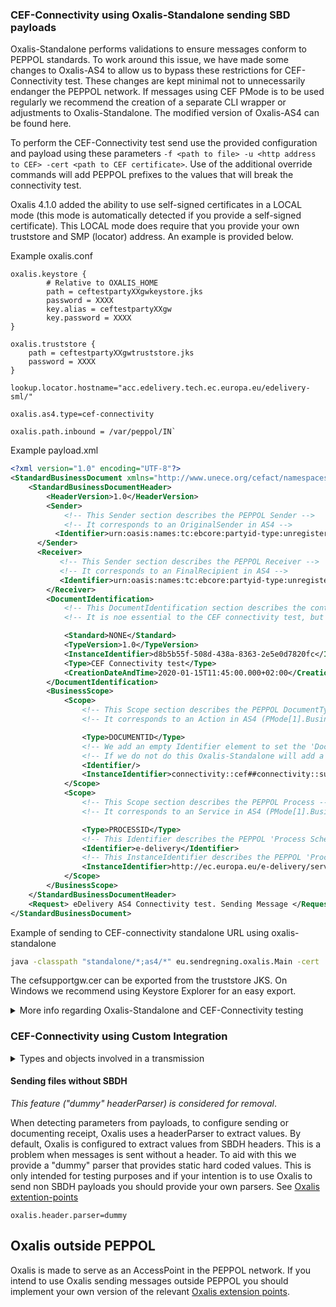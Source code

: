 ### CEF-Connectivity using Oxalis-Standalone sending SBD payloads

Oxalis-Standalone performs validations to ensure messages conform to PEPPOL standards. To work around this issue, we have made some changes to Oxalis-AS4 to allow us to bypass these restrictions for CEF-Connectivity test. These changes are kept minimal not to unnecessarily endanger the PEPPOL network. If messages using CEF PMode is to be used regularly we recommend the creation of a separate CLI wrapper or adjustments to Oxalis-Standalone. The modified version of Oxalis-AS4 can be found here.

To perform the CEF-Connectivity test send use the provided configuration and payload using these parameters `-f <path to file> -u <http address to CEF> -cert <path to CEF certificate>`. Use of the additional override commands will add PEPPOL prefixes to the values that will break the connectivity test.

Oxalis 4.1.0 added the ability to use self-signed certificates in a LOCAL mode (this mode is automatically detected if you provide a self-signed certificate). This LOCAL mode does require that you provide your own truststore and SMP (locator) address. An example is provided below.

  
Example oxalis.conf
```
oxalis.keystore {
        # Relative to OXALIS_HOME
        path = ceftestpartyXXgwkeystore.jks
        password = XXXX
        key.alias = ceftestpartyXXgw
        key.password = XXXX
}

oxalis.truststore {
    path = ceftestpartyXXgwtruststore.jks
    password = XXXX
}

lookup.locator.hostname="acc.edelivery.tech.ec.europa.eu/edelivery-sml/"

oxalis.as4.type=cef-connectivity

oxalis.path.inbound = /var/peppol/IN`

```

Example payload.xml
``` XML
<?xml version="1.0" encoding="UTF-8"?>
<StandardBusinessDocument xmlns="http://www.unece.org/cefact/namespaces/StandardBusinessDocumentHeader">
    <StandardBusinessDocumentHeader>
        <HeaderVersion>1.0</HeaderVersion>
        <Sender>
            <!-- This Sender section describes the PEPPOL Sender -->
            <!-- It corresponds to an OriginalSender in AS4 -->
          <Identifier>urn:oasis:names:tc:ebcore:partyid-type:unregistered:ceftestpartyXXgw</Identifier>
      </Sender>
      <Receiver>
           <!-- This Sender section describes the PEPPOL Receiver -->
           <!-- It corresponds to an FinalRecipient in AS4 -->
           <Identifier>urn:oasis:names:tc:ebcore:partyid-type:unregistered:cefsupportgw</Identifier>
        </Receiver>
        <DocumentIdentification>
            <!-- This DocumentIdentification section describes the content of the payload -->
            <!-- It is noe essential to the CEF connectivity test, but is needed for a valid SBDH -->

            <Standard>NONE</Standard>
            <TypeVersion>1.0</TypeVersion>
            <InstanceIdentifier>d8b5b55f-508d-438a-8363-2e5e0d7820fc</InstanceIdentifier>
            <Type>CEF Connectivity test</Type>
            <CreationDateAndTime>2020-01-15T11:45:00.000+02:00</CreationDateAndTime>
        </DocumentIdentification>
        <BusinessScope>
            <Scope>
                <!-- This Scope section describes the PEPPOL DocumentType -->
                <!-- It corresponds to an Action in AS4 (PMode[1].BusinessInfo.Action) -->

                <Type>DOCUMENTID</Type>
                <!-- We add an empty Identifier element to set the 'DocumentIdentifier Schema' to en empty string -->
                <!-- If we do not do this Oxalis-Standalone will add a default 'DocumentType Schema' that will prefix the Action with "busdox-docid-qns", or what is defined in this element, and "::" -->
                <Identifier/>
                <InstanceIdentifier>connectivity::cef##connectivity::submitMessage</InstanceIdentifier>
            </Scope>
            <Scope>
                <!-- This Scope section describes the PEPPOL Process -->
                <!-- It corresponds to an Service in AS4 (PMode[1].BusinessInfo.Service) -->

                <Type>PROCESSID</Type>
                <!-- This Identifier describes the PEPPOL 'Process Schema' and corresponds to a Service.Type in AS4 (PMode[].BusinessInfo.Service.type) -->
                <Identifier>e-delivery</Identifier>
                <!-- This InstanceIdentifier describes the PEPPOL 'Process Value' and corresponds to an Service in AS4 (PMode[1].BusinessInfo.Service) -->
                <InstanceIdentifier>http://ec.europa.eu/e-delivery/services/connectivity-service</InstanceIdentifier>
            </Scope>
        </BusinessScope>
    </StandardBusinessDocumentHeader>
    <Request> eDelivery AS4 Connectivity test. Sending Message </Request>
</StandardBusinessDocument>
```

Example of sending to CEF-connectivity standalone URL using oxalis-standalone
```bash
java -classpath "standalone/*;as4/*" eu.sendregning.oxalis.Main -cert ./cefsupportgw.cer -f payload.xml --protocol peppol-transport-as4-v2_0 -u "<replace with the URL in the email you received from CEF-EDELIVERY-SUPPORT>"
```

The cefsupportgw.cer can be exported from the truststore JKS. On Windows we recommend using Keystore Explorer for an easy export.

<details>
  <summary>More info regarding Oxalis-Standalone and CEF-Connectivity testing</summary>
  
Oxalis-Standalone is a commandline wrapper around Oxalis-Outbound that facilitate sending of PEPPOL messages.

The base functionallity of Standalone is to send files that is in the form of a Standard Bussines Document (SBD). SBD files starts with a Standard Bussines Ducument Header (SBDH) that describes the message, sender, and reciever and some more. Standalone reads this information and uses it to perform the transmission. 

The standalone component also has the ability to override these settings, this is mostly in place to facilitate testing of your own innbound instalation.

One of the values that is extracted and parsed is the DocumentType (This corresponds to an Action in AS4 terms). This value has to be in the following form to be accespted: <em>TextAndNumbers::TextAndNumbers##TextAndNumbers::TextAndNumbers</em>. This is the main hurdle to using Standalone to perform CEF-Connectivity test. To work around this issue, we have added a feature that stripps the parts of the action taht does not conform to the conenctivity test.

DocumentTypes on the form of `connectivity::cef##connectivity::submitMessage` will be converted to `submitMessage` by stripping avay the unwanted prefix. This only works for this prefix.

</details>
 
### CEF-Connectivity using Custom Integration

<details>
  <summary>Types and objects involved in a transmission</summary>
  
<dl>
  <dt><a href=https://github.com/difi/vefa-peppol/blob/master/peppol-common/src/main/java/no/difi/vefa/peppol/common/model/Header.java#L67>Header</a></dt>
  <dd>The dynamic information about the transmission. Either infeared by a HeaderParser, or provided by other means
    <table summary="Mapping between PMode properties and Header values">
      <thead>
        <tr>
          <th>PMode</th>
          <th>Header fields</th>
        </tr>
      </thead>
      <tbody>
        <tr>
          <td>PMode.BusinessInfo.Service</td>
          <td>Header.<a href=https://github.com/difi/vefa-peppol/blob/master/peppol-common/src/main/java/no/difi/vefa/peppol/common/model/DocumentTypeIdentifier.java#L39>documentType</a>.identifier</td>
        </tr>
        <tr>
          <td>PMode.BusinessInfo.Service.type</td>
          <td>Header.<a href=https://github.com/difi/vefa-peppol/blob/master/peppol-common/src/main/java/no/difi/vefa/peppol/common/model/DocumentTypeIdentifier.java#L39>documentType</a>.<a href=https://github.com/difi/vefa-peppol/blob/master/peppol-common/src/main/java/no/difi/vefa/peppol/common/model/Scheme.java#L32>schema</a></td>
        </tr>
         <tr>
          <td>PMode.BusinessInfo.Action</td>
           <td>Header.<a href=https://github.com/difi/vefa-peppol/blob/master/peppol-common/src/main/java/no/difi/vefa/peppol/common/model/ProcessIdentifier.java#L79>proces</a></td>
        </tr>
         <tr>
          <td>PMode.BusinessInfo.Properties[@name=originalSender]</td>
          <td>Header.<a href=https://github.com/difi/vefa-peppol/blob/master/peppol-common/src/main/java/no/difi/vefa/peppol/common/model/ParticipantIdentifier.java#L43>sender</td>
        </tr>
         <tr>
          <td>PMode.BusinessInfo.Properties[@name=finalRecipient]</td>
           <td>Header.<a href=https://github.com/difi/vefa-peppol/blob/master/peppol-common/src/main/java/no/difi/vefa/peppol/common/model/ParticipantIdentifier.java#L43>receiver</a></td>
        </tr>
      </tbody>
    </table>
  </dd>
  
  <dt><a href=https://github.com/difi/vefa-peppol/blob/master/peppol-common/src/main/java/no/difi/vefa/peppol/common/model/Endpoint.java>Endpoint</a></dt>
  <dd>Contains address and certificate for the reciever (Access 
    Point), and a TransmissionProtocol ("<em>peppol-transport-as4-v2_0</em>" to target this AS4 plugin). Either provided by an SMP lookup (based on values from the Header) or provided by other means

   <table summary="Mapping between PMode properties and Endpoint values">
      <thead>
        <tr>
          <th>PMode</th>
          <th>Endpoint fields</th>
          <th>Note</th>
        </tr>
      </thead>
      <tbody>
        <tr>
          <td>PMode.Responder.Party</td>
          <td rowspan=2>Endpoint.certificate</td>
          <td>Value taken from the Commen Name (CN) of the certificate</td>
        </tr>
        <tr>
          <td>PMode.Security.Encryption.Certificate</td>
          <td></td>
        </tr>      
        <tr>
          <td>PMode.Protocol.Address</td>
          <td>Endpoint.address</td>
          <td></td>
        </tr>
      </tbody>
    </table>
  </dd>
  
  <dt>InputStream</dt>
  <dd>The payload to be sendt. What goes here is delivered to the recipient</dd>
</dl>

The TransmissionRequest describes the tramsmission that is to be sent.

TransmissionRequest consists of three objects:

</details>

#### Sending files without SBDH

<em>This feature ("dummy" headerParser) is considered for removal</em>.

When detecting parameters from payloads, to configure sending or documenting receipt, Oxalis uses a headerParser to extract values. By default, Oxalis is configured to extract values from SBDH headers. This is a problem when messages is sent without a header. To aid with this we provide a "dummy" parser that provides static hard coded values. This is only intended for testing purposes and if your intention is to use Oxalis to send non SBDH payloads you should provide your own parsers.
See [Oxalis extention-points](https://github.com/difi/oxalis/blob/master/doc/extension-points.adoc)
```
oxalis.header.parser=dummy
```


## Oxalis outside PEPPOL

Oxalis is made to serve as an AccessPoint in the PEPPOL network.
If you intend to use Oxalis sending messages outside PEPPOL you should implement your own version of the relevant [Oxalis extension points](https://github.com/difi/oxalis/blob/master/doc/extension-points.adoc).
